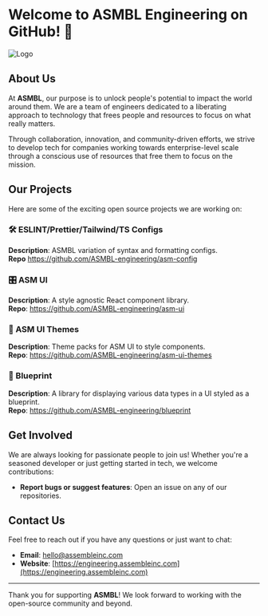 # Welcome to ASMBL Engineering on GitHub! 👋

![Logo](https://engineering.assembleinc.com/images/asm_logos/default.svg)

## About Us

At **ASMBL**, our purpose is to unlock people's potential to impact the world around them. We are a team of engineers dedicated to a liberating approach to technology that frees people and resources to focus on what really matters. 

Through collaboration, innovation, and community-driven efforts, we strive to develop tech for companies working towards enterprise-level scale through a conscious use of resources that free them to focus on the mission.

## Our Projects

Here are some of the exciting open source projects we are working on:

### 🛠️ ESLINT/Prettier/Tailwind/TS Configs
**Description**: ASMBL variation of syntax and formatting configs.  
**Repo** https://github.com/ASMBL-engineering/asm-config

### 🎛️ ASM UI
**Description**: A style agnostic React component library.  
**Repo**: https://github.com/ASMBL-engineering/asm-ui

### 💅 ASM UI Themes
**Description**: Theme packs for ASM UI to style components.  
**Repo**: https://github.com/ASMBL-engineering/asm-ui-themes

### 📘 Blueprint
**Description**: A library for displaying various data types in a UI styled as a blueprint.  
**Repo**: https://github.com/ASMBL-engineering/blueprint

## Get Involved

We are always looking for passionate people to join us! Whether you're a seasoned developer or just getting started in tech, we welcome contributions:

- **Report bugs or suggest features**: Open an issue on any of our repositories.

## Contact Us

Feel free to reach out if you have any questions or just want to chat:

- **Email**: hello@assembleinc.com
- **Website**: [https://engineering.assembleinc.com](https://engineering.assembleinc.com)

---

Thank you for supporting **ASMBL**! We look forward to working with the open-source community and beyond.
